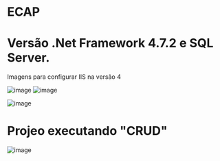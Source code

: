 
# ECAP

# Versão .Net Framework 4.7.2 e SQL Server. 
Imagens para configurar IIS na versão  4

![image](https://user-images.githubusercontent.com/45047484/176754789-c12351a3-afc9-49c0-b07b-099bea92be12.png)
![image](https://user-images.githubusercontent.com/45047484/179845885-6ff164a0-34cd-4442-a7c1-dbbe79438d21.png)


![image](https://user-images.githubusercontent.com/45047484/176754684-b5c77982-07ff-4659-bf2a-9ace6bc228de.png)

# Projeo executando  "CRUD"

![image](https://user-images.githubusercontent.com/45047484/176755134-0268af96-4400-45de-8345-de88ae8f14d8.png)
